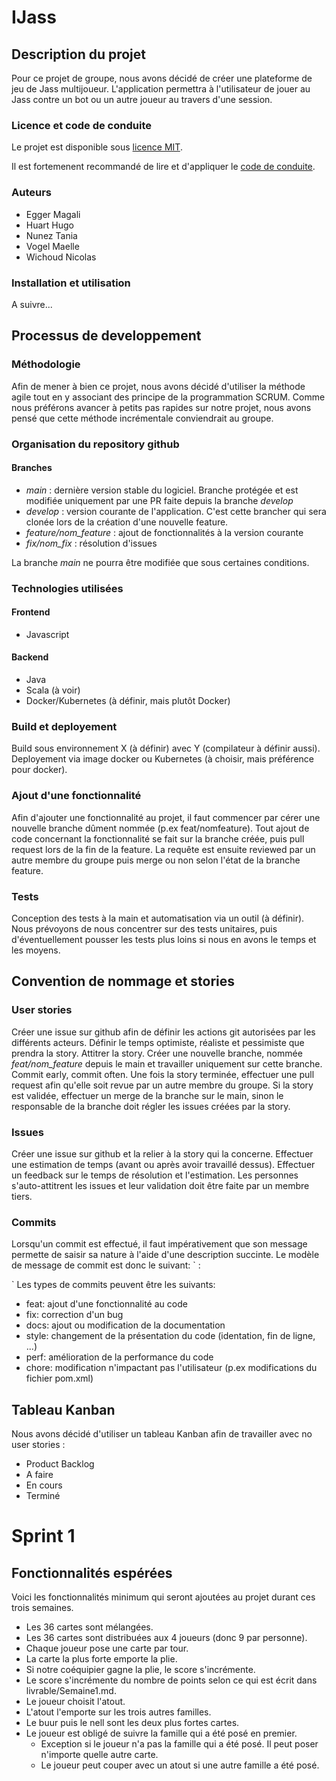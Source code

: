 # IJass

## Description du projet

Pour ce projet de groupe, nous avons décidé de créer une plateforme de jeu de Jass multijoueur. L'application permettra à l'utilisateur
de jouer au Jass contre un bot ou un autre joueur au travers d'une session. 

### Licence et code de conduite

Le projet est disponible sous [licence MIT](https://en.wikipedia.org/wiki/MIT_License).

Il est fortemenent recommandé de lire et d'appliquer le [code de conduite](./CODE_OF_CONDUCT.md).

### Auteurs
- Egger Magali
- Huart Hugo
- Nunez Tania
- Vogel Maelle
- Wichoud Nicolas

### Installation et utilisation

A suivre...

## Processus de developpement

### Méthodologie

Afin de mener à bien ce projet, nous avons décidé d'utiliser la méthode agile tout en y associant des principe de la programmation SCRUM.
Comme nous préférons avancer à petits pas rapides sur notre projet, nous avons pensé que cette méthode incrémentale conviendrait au groupe.

### Organisation du repository github

#### Branches

- *main* : dernière version stable du logiciel. Branche protégée et est modifiée uniquement par une PR faite depuis la branche
*develop*
- *develop* : version courante de l'application. C'est cette brancher qui sera clonée lors de la création d'une nouvelle feature.
- *feature/nom_feature* : ajout de fonctionnalités à la version courante
- *fix/nom_fix* : résolution d'issues

La branche *main* ne pourra être modifiée que sous certaines conditions.

### Technologies utilisées

#### Frontend

- Javascript

#### Backend

- Java
- Scala (à voir)
- Docker/Kubernetes (à définir, mais plutôt Docker)

### Build et deployement

Build sous environnement X (à définir) avec Y (compilateur à définir aussi).
Deployement via image docker ou Kubernetes (à choisir, mais préférence pour docker).

### Ajout d'une fonctionnalité

Afin d'ajouter une fonctionnalité au projet, il faut commencer par cérer une nouvelle branche dûment nommée (p.ex feat/nomfeature). Tout ajout de code concernant la fonctionnalité se fait sur la branche créée, puis pull request lors de la fin de la feature. La requête est ensuite reviewed
par un autre membre du groupe puis merge ou non selon l'état de la branche feature.

### Tests

Conception des tests à la main et automatisation via un outil (à définir). Nous prévoyons de nous concentrer sur des tests unitaires, puis d'éventuellement pousser les tests plus loins si nous en avons le temps et les moyens.

## Convention de nommage et stories

### User stories

Créer une issue sur github afin de définir les actions git autorisées par les différents acteurs. Définir le temps optimiste, réaliste et
pessimiste que prendra la story. Attitrer la story. Créer une nouvelle branche, nommée *feat/nom_feature* depuis le main et travailler uniquement
sur cette branche. Commit early, commit often. Une fois la story terminée, effectuer une pull request afin qu'elle soit revue par un autre
membre du groupe. Si la story est validée, effectuer un merge de la branche sur le main, sinon le responsable de la branche doit régler les issues
créées par la story.

### Issues

Créer une issue sur github et la relier à la story qui la concerne. Effectuer une estimation de temps (avant ou après avoir travaillé dessus). Effectuer
un feedback sur le temps de résolution et l'estimation. Les personnes s'auto-attitrent les issues et leur validation doit être faite par un membre
tiers.

### Commits
Lorsqu'un commit est effectué, il faut impérativement que son message permette de saisir sa nature à l'aide d'une description succinte.
Le modèle de message de commit est donc le suivant:
`<type> : <description>

<corps du message optionnel>`
Les types de commits peuvent être les suivants:
- feat: ajout d'une fonctionnalité au code
- fix: correction d'un bug
- docs: ajout ou modification de la documentation
- style: changement de la présentation du code (identation, fin de ligne, ...)
- perf: amélioration de la performance du code
- chore: modification n'impactant pas l'utilisateur (p.ex modifications du fichier pom.xml)

## Tableau Kanban

Nous avons décidé d'utiliser un tableau Kanban afin de travailler avec no user stories :
- Product Backlog
- A faire
- En cours
- Terminé

# Sprint 1


## Fonctionnalités espérées

Voici les fonctionnalités minimum qui seront ajoutées au projet durant ces trois semaines.

- Les 36 cartes sont mélangées.
- Les 36 cartes sont distribuées aux 4 joueurs (donc 9 par personne).
- Chaque joueur pose une carte par tour.
- La carte la plus forte emporte la plie.
- Si notre coéquipier gagne la plie, le score s'incrémente.
- Le score s'incrémente du nombre de points selon ce qui est écrit dans livrable/Semaine1.md.
- Le joueur choisit l'atout.
- L'atout l'emporte sur les trois autres familles.
- Le buur puis le nell sont les deux plus fortes cartes.
- Le joueur est obligé de suivre la famille qui a été posé en premier.
    - Exception si le joueur n'a pas la famille qui a été posé. Il peut poser n'importe quelle autre carte.
    - Le joueur peut couper avec un atout si une autre famille a été posé. 
